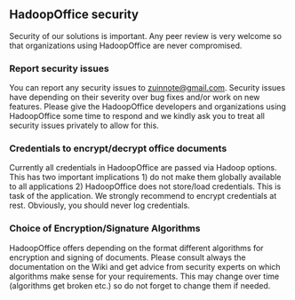 ## HadoopOffice security
Security of our solutions is important. Any peer review is very welcome so that organizations using HadoopOffice are never compromised.

### Report security issues
 You can report any security issues to zuinnote@gmail.com. Security issues have depending on their severity over bug fixes and/or work on new features. Please give the HadoopOffice developers and organizations using HadoopOffice some time to respond and we kindly ask you to treat all security issues privately to allow for this.
 
### Credentials to encrypt/decrypt office documents
Currently all credentials in HadoopOffice are passed via Hadoop options. This has two important implications 1) do not make them globally available to all applications 2) HadoopOffice does not store/load credentials. This is task of the application. We strongly recommend to encrypt credentials at rest. Obviously, you should never log credentials.

### Choice of Encryption/Signature Algorithms
HadoopOffice offers depending on the format different algorithms for encryption and signing of documents. Please consult always the documentation on the Wiki and get advice from security experts on which algorithms make sense for your requirements. This may change over time (algorithms get broken etc.) so do not forget to change them if needed.
